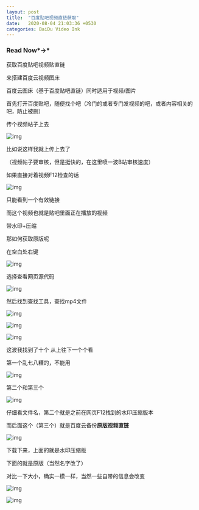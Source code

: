 ```yaml
---
layout: post
title:  "百度贴吧视频直链获取"
date:   2020-08-04 21:03:36 +0530
categories: BaiDu Video Ink
---
```


### Read Now*→*

获取百度贴吧视频贴直链

来搭建百度云视频图床 

百度云图床（基于百度贴吧直链）同时适用于视频/图片 

首先打开百度贴吧，随便找个吧（冷门的或者专门发视频的吧，或者内容相关的吧，防止被删） 

传个视频帖子上去

![img](https://yilinfile-1258058813.cos.ap-shanghai.myqcloud.com/imagebed/20200805193414.png)

比如说这样我就上传上去了 

（视频帖子要审核，但是挺快的，在这里喷一波B站审核速度） 

如果直接对着视频F12检查的话

![img](https://yilinfile-1258058813.cos.ap-shanghai.myqcloud.com/imagebed/20200805193457.png)

只能看到一个有效链接 

而这个视频也就是贴吧里面正在播放的视频 

带水印+压缩 

那如何获取原版呢 

在空白处右键

![img](https://yilinfile-1258058813.cos.ap-shanghai.myqcloud.com/imagebed/20200805193532.png)

选择查看网页源代码

![img](https://yilinfile-1258058813.cos.ap-shanghai.myqcloud.com/imagebed/20200805193549.png)

然后找到查找工具，查找mp4文件

![img](https://yilinfile-1258058813.cos.ap-shanghai.myqcloud.com/imagebed/20200805193615.png)

![img](https://yilinfile-1258058813.cos.ap-shanghai.myqcloud.com/imagebed/20200805193623.png)

![img](https://yilinfile-1258058813.cos.ap-shanghai.myqcloud.com/imagebed/20200805193630.png)

这波我找到了十个 从上往下一个个看 

第一个乱七八糟的，不能用

![img](https://yilinfile-1258058813.cos.ap-shanghai.myqcloud.com/imagebed/20200805193655.png)

第二个和第三个

![img](https://yilinfile-1258058813.cos.ap-shanghai.myqcloud.com/imagebed/20200805193709.png)

仔细看文件名，第二个就是之前在网页F12找到的水印压缩版本 

而后面这个（第三个）就是百度云备份**原版视频直链**

![img](https://yilinfile-1258058813.cos.ap-shanghai.myqcloud.com/imagebed/20200805193747.png)

下载下来，上面的就是水印压缩版

下面的就是原版（当然名字改了）

对比一下大小，确实一模一样，当然一些自带的信息会改变

![img](https://yilinfile-1258058813.cos.ap-shanghai.myqcloud.com/imagebed/20200805193908.png)

![img](https://yilinfile-1258058813.cos.ap-shanghai.myqcloud.com/imagebed/20200805193844.png)